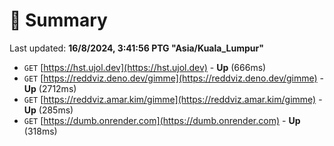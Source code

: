# 📖 Summary
Last updated: **16/8/2024, 3:41:56 PTG "Asia/Kuala_Lumpur"**

- `GET` [https://hst.ujol.dev](https://hst.ujol.dev) - **Up** (666ms)
- `GET` [https://reddviz.deno.dev/gimme](https://reddviz.deno.dev/gimme) - **Up** (2712ms)
- `GET` [https://reddviz.amar.kim/gimme](https://reddviz.amar.kim/gimme) - **Up** (285ms)
- `GET` [https://dumb.onrender.com](https://dumb.onrender.com) - **Up** (318ms)
